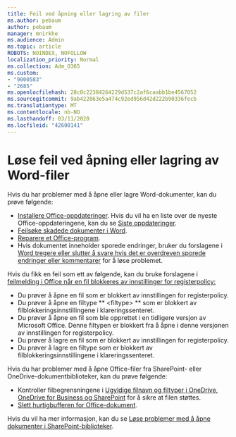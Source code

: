 ```yaml
---
title: Feil ved åpning eller lagring av filer
ms.author: pebaum
author: pebaum
manager: mnirkhe
ms.audience: Admin
ms.topic: article
ROBOTS: NOINDEX, NOFOLLOW
localization_priority: Normal
ms.collection: Adm_O365
ms.custom:
- "9000583"
- "2685"
ms.openlocfilehash: 28c0c22384264229d537c2af6caabb1be4567052
ms.sourcegitcommit: 9ab422063e5a474c92ed956d42d222b90336fecb
ms.translationtype: MT
ms.contentlocale: nb-NO
ms.lasthandoff: 03/11/2020
ms.locfileid: "42600141"
---
```

# <a name="resolve-errors-opening-or-saving-word-files"></a>Løse feil ved åpning eller lagring av Word-filer

Hvis du har problemer med å åpne eller lagre Word-dokumenter, kan du prøve følgende:

- [Installere Office-oppdateringer](https://support.office.com/article/2ab296f3-7f03-43a2-8e50-46de917611c5). Hvis du vil ha en liste over de nyeste Office-oppdateringene, kan du se [Siste oppdateringer](https://docs.microsoft.com/officeupdates/office-updates-msi).
- [Feilsøke skadede dokumenter i Word](https://docs.microsoft.com/office/troubleshoot/word/damaged-documents-in-word).
- [Reparere et Office-program](https://support.office.com/Article/Repair-an-Office-application-7821d4b6-7c1d-4205-aa0e-a6b40c5bb88b).
- Hvis dokumentet inneholder sporede endringer, bruker du forslagene i [Word tregere eller slutter å svare hvis det er overdreven sporede endringer eller kommentarer](https://docs.microsoft.com/office/troubleshoot/word/word-stops-responding) for å løse problemet.

Hvis du fikk en feil som ett av følgende, kan du bruke forslagene i [feilmelding i Office når en fil blokkeres av innstillinger for registerpolicy:](https://docs.microsoft.com/office/troubleshoot/settings/file-blocked-in-office)

- Du prøver å åpne en fil som er blokkert av innstillingen for registerpolicy.
- Du prøver å åpne en filtype ** \<filtype\> ** som er blokkert av filblokkeringsinnstillingene i klareringssenteret.
- Du prøver å åpne en fil som ble opprettet i en tidligere versjon av Microsoft Office. Denne filtypen er blokkert fra å åpne i denne versjonen av innstillingen for registerpolicy.
- Du prøver å lagre en fil som er blokkert av innstillingen for registerpolicy.
- Du prøver å lagre en filtype som er blokkert av filblokkeringsinnstillingene i klareringssenteret.

Hvis du har problemer med å åpne Office-filer fra SharePoint- eller OneDrive-dokumentbiblioteker, kan du prøve følgende:

- Kontroller filbegrensningene i [Ugyldige filnavn og filtyper i OneDrive, OneDrive for Business og SharePoint](https://support.office.com/article/64883a5d-228e-48f5-b3d2-eb39e07630fa) for å sikre at filen støttes. 
- [Slett hurtigbufferen for Office-dokument](https://support.office.com/article/b1d3765e-d71b-4bb8-99ca-acd22c42995d
). 

Hvis du vil ha mer informasjon, kan du se [Løse problemer med å åpne dokumenter i SharePoint-biblioteker](https://support.office.com/article/31329fa1-4ad0-47fc-95d8-bb0c5b12a536).